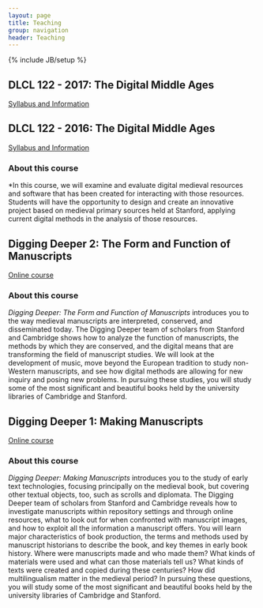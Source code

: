 ```yaml
---
layout: page
title: Teaching
group: navigation
header: Teaching
---
```

{% include JB/setup %}

## DLCL 122 - 2017: The Digital Middle Ages
[Syllabus and Information](/courses/dlcl122_2017 "The Digital Middle Ages")

## DLCL 122 - 2016: The Digital Middle Ages
[Syllabus and Information](/courses/dlcl122_2016 "The Digital Middle Ages")

### About this course
*In this course, we will examine and evaluate digital medieval resources and software that has been created for interacting with those resources. Students will have the opportunity to design and create an innovative project based on medieval primary sources held at Stanford, applying current digital methods in the analysis of those resources.
## Digging Deeper 2: The Form and Function of Manuscripts
[Online course](https://lagunita.stanford.edu/courses/English/diggingdeeper2/Spring2015/about "Digging Deeper 2")

### About this course
*Digging Deeper: The Form and Function of Manuscripts* introduces you to the way medieval manuscripts are interpreted, conserved, and disseminated today. The Digging Deeper team of scholars from Stanford and Cambridge shows how to analyze the function of manuscripts, the methods by which they are conserved, and the digital means that are transforming the field of manuscript studies. We will look at the development of music, move beyond the European tradition to study non-Western manuscripts, and see how digital methods are allowing for new inquiry and posing new problems. In pursuing these studies, you will study some of the most significant and beautiful books held by the university libraries of Cambridge and Stanford.

## Digging Deeper 1: Making Manuscripts
[Online course](https://lagunita.stanford.edu/courses/English/DiggingDeeper1/Winter2015/about "Digging Deeper 1")

### About this course
*Digging Deeper: Making Manuscripts* introduces you to the study of early text technologies, focusing principally on the medieval book, but covering other textual objects, too, such as scrolls and diplomata. The Digging Deeper team of scholars from Stanford and Cambridge reveals how to investigate manuscripts within repository settings and through online resources, what to look out for when confronted with manuscript images, and how to exploit all the information a manuscript offers. You will learn major characteristics of book production, the terms and methods used by manuscript historians to describe the book, and key themes in early book history. Where were manuscripts made and who made them? What kinds of materials were used and what can those materials tell us? What kinds of texts were created and copied during these centuries? How did multilingualism matter in the medieval period? In pursuing these questions, you will study some of the most significant and beautiful books held by the university libraries of Cambridge and Stanford.
